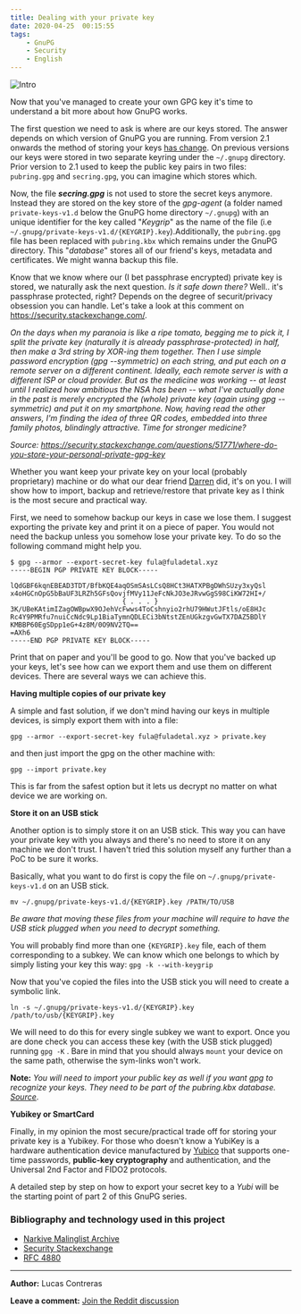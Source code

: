 ```yaml
---
title: Dealing with your private key
date: 2020-04-25  00:15:55
tags:
    - GnuPG
    - Security
    - English
---
```

![Intro](/images/posts/gpg_2_banner.jpg)

Now that you've managed to create your own GPG key it's time to understand a bit more about how GnuPG works.

The first question we need to ask is where are our keys stored. The answer depends on which version of GnuPG you are running. From version 2.1 onwards the method of storing your keys [has change](https://gnupg.org/faq/whats-new-in-2.1.html). On previous versions our keys were stored in two separate keyring under the `~/.gnupg` directory. Prior version to 2.1 used to keep the public key pairs in two files: `pubring.gpg` and `secring.gpg`, you can imagine which stores which.

Now, the file ***secring.gpg*** is not used to store the secret keys anymore. Instead they are stored on the key store of the *gpg-agent* (a folder named `private-keys-v1.d` below the GnuPG home directory `~/.gnupg`) with an unique identifier for the key called "*Keygrip*" as the name of the file (i.e `~/.gnupg/private-keys-v1.d/{KEYGRIP}.key`).Additionally, the `pubring.gpg` file has been replaced with `pubring.kbx` which remains under the GnuPG directory. This "*database*" stores all of our friend's keys, metadata and certificates. We might wanna backup this file.

Know that we know where our (I bet passphrase encrypted) private key is stored, we naturally ask the next question. *Is it safe down there?* Well.. it's passphrase protected, right? Depends on the degree of securit/privacy obsession you can handle. Let's take a look at this comment on https://security.stackexchange.com/.

*On the days when my paranoia is like a ripe tomato, begging me to pick it, I split the private key (naturally it is already passphrase-protected) in half, then make a 3rd string by XOR-ing them together. Then I use simple password encryption (gpg --symmetric) on each string, and put each on a remote server on a different continent. Ideally, each remote server is with a different ISP or cloud provider.*
*But as the medicine was working -- at least until I realized how ambitious the NSA has been -- what I've actually done in the past is merely encrypted the (whole) private key (again using gpg --symmetric) and put it on my smartphone.*
*Now, having read the other answers, I'm finding the idea of three QR codes, embedded into three family photos, blindingly attractive. Time for stronger medicine?*

*Source: https://security.stackexchange.com/questions/51771/where-do-you-store-your-personal-private-gpg-key*

Whether you want keep your private key on your local (probably proprietary) machine or do what our dear friend [Darren](https://security.stackexchange.com/users/31291/darren-cook) did, it's on you. I will show how to import, backup and retrieve/restore that private key as I think is the most secure and practical way.

First, we need to somehow backup our keys in case we lose them. I suggest exporting the private key and print it on a piece of paper. You would not need the backup unless you somehow lose your private key. To do so the following command might help you.

```
$ gpg --armor --export-secret-key fula@fuladetal.xyz
-----BEGIN PGP PRIVATE KEY BLOCK-----

lQdGBF6kqnEBEAD3TDT/BfbKQE4aqOSmSAsLCsQ8HCt3HATXPBgDWhSUzy3xyQsl
x4oHGCnOpG5bBaUF3LRZh5GFsQovjfMVy11JeFcNkJO3eJRvwGgS98CiKW72HI+/
							{ . . . }
3K/UBeKAtimIZagOWBpwX9OJehVcFwws4ToCshnyio2rhU79HWutJFtls/oE8HJc
Rc4Y9PMRfu7nuiCcNdc9Lp1BiaTymnQDLECi3bNtstZEnUGkzgvGwTX7DAZ5BDlY
KMBBP60EgSDpp1eG+4z8M/0O9NV2TQ==
=AXh6
-----END PGP PRIVATE KEY BLOCK-----
```

Print that on paper and you'll be good to go. Now that you've backed up your keys, let's see how can we export them and use them on different devices. There are several ways we can achieve this.

**Having multiple copies of our private key**

A simple and fast solution, if we don't mind having our keys in multiple devices, is simply export them with into a file:

```shell
gpg --armor --export-secret-key fula@fuladetal.xyz > private.key
```

and then just import the gpg on the other machine with:

```shell
gpg --import private.key
```

This is far from the safest option but it lets us decrypt no matter on what device we are working on.

**Store it on an USB stick**

Another option is to simply store it on an USB stick. This way you can have your private key with you always and there's no need to store it on any machine we don't trust. I haven't tried this solution myself any further than a PoC to be sure it works.

Basically, what you want to do first is copy the file on `~/.gnupg/private-keys-v1.d` on an USB stick.

```shell
mv ~/.gnupg/private-keys-v1.d/{KEYGRIP}.key /PATH/TO/USB
```

*Be aware that moving these files from your machine will require to have the USB stick plugged when you need to decrypt something.*

You will probably find more than one `{KEYGRIP}.key` file, each of them corresponding to a subkey. We can know which one belongs to which by simply listing your key this way: `gpg -k --with-keygrip`

Now that you've copied the files into the USB stick you will need to create a symbolic link.

```shell
ln -s ~/.gnupg/private-keys-v1.d/{KEYGRIP}.key /path/to/usb/{KEYGRIP}.key
```

We will need to do this for every single subkey we want to export. Once you are done check you can access these key (with the USB stick plugged) running `gpg -K` . Bare in mind that you should always `mount` your device on the same path, otherwise the sym-links won't work.

**Note:** *You will need to import your public key as well if you want gpg to recognize your keys. They need to be part of the pubring.kbx database. [Source](https://gnupg-users.gnupg.narkive.com/fZ0hDcpy/how-restore-backuped-gnupg-private-keys-v1-d)*.

**Yubikey or SmartCard**

Finally, in my opinion the most secure/practical trade off for storing your private key is a Yubikey. For those who doesn't know a YubiKey is a hardware authentication device manufactured by [Yubico](https://www.yubico.com/) that supports one-time passwords, **public-key cryptography** and authentication, and the Universal 2nd Factor and FIDO2 protocols. 

A detailed step by step on how to export your secret key to a *Yubi* will be the starting point of part 2 of this GnuPG series.


### Bibliography and technology used in this project

* [Narkive Malinglist Archive](https://gnupg-users.gnupg.narkive.com/fZ0hDcpy/how-restore-backuped-gnupg-private-keys-v1-d)
* [Security Stackexchange](https://security.stackexchange.com/questions/51771/where-do-you-store-your-personal-private-gpg-key)
* [RFC 4880](https://tools.ietf.org/html/rfc4880)

---------------------------

**Author:** Lucas Contreras

**Leave a comment:** [Join the Reddit discussion](https://www.reddit.com/r/notanothertechyblog/)


